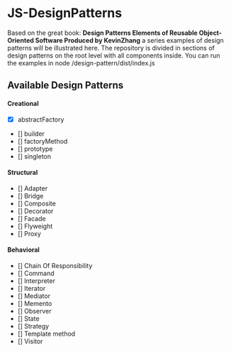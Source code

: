 # JS-DesignPatterns

Based on the great book: **Design Patterns Elements of Reusable Object-Oriented Software Produced by KevinZhang** a series examples
of design patterns will be illustrated here. The repository is divided in sections of design patterns on the root level with all
components inside. You can run the examples in node /design-pattern/dist/index.js

## Available Design Patterns

#### Creational

- [x] abstractFactory
- [] builder
- [] factoryMethod
- [] prototype
- [] singleton 

#### Structural

- [] Adapter
- [] Bridge
- [] Composite
- [] Decorator
- [] Facade
- [] Flyweight
- [] Proxy

#### Behavioral

- [] Chain Of Responsibility
- [] Command
- [] Interpreter
- [] Iterator
- [] Mediator
- [] Memento
- [] Observer
- [] State
- [] Strategy
- [] Template method
- [] Visitor